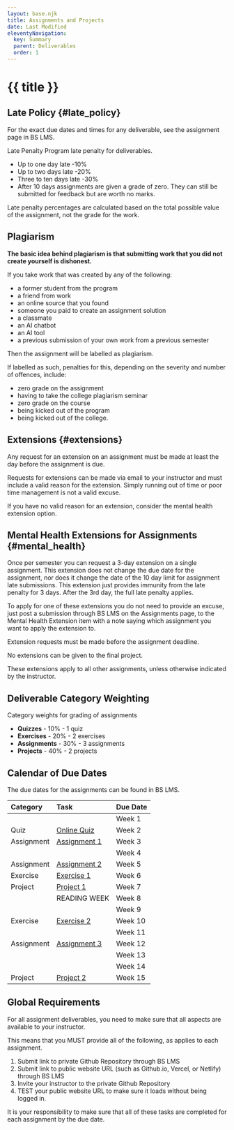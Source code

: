```yaml
---
layout: base.njk
title: Assignments and Projects
date: Last Modified
eleventyNavigation:
  key: Summary
  parent: Deliverables
  order: 1
---
```


# {{ title }}

## Late Policy {#late_policy}

For the exact due dates and times for any deliverable, see the assignment page in BS LMS.

<div class="danger">
  <span class="ttl">Late Penalty</span>
  Program late penalty for deliverables.

- Up to one day late -10%
- Up to two days late -20%
- Three to ten days late -30%
- After 10 days assignments are given a grade of zero. They can still be submitted for feedback but are worth no marks.

Late penalty percentages are calculated based on the total possible value of the assignment, not the grade for the work.

</div>

## Plagiarism

**The basic idea behind plagiarism is that submitting work that you did not create yourself is dishonest.**

If you take work that was created by any of the following:

- a former student from the program
- a friend from work
- an online source that you found
- someone you paid to create an assignment solution
- a classmate
- an AI chatbot
- an AI tool
- a previous submission of your own work from a previous semester

Then the assignment will be labelled as plagiarism.

If labelled as such, penalties for this, depending on the severity and number of offences, include:

- zero grade on the assignment
- having to take the college plagiarism seminar
- zero grade on the course
- being kicked out of the program
- being kicked out of the college.

## Extensions {#extensions}

Any request for an extension on an assignment must be made at least the day before the assignment is due.

Requests for extensions can be made via email to your instructor and must include a valid reason for the extension. Simply running out of time or poor time management is not a valid excuse.

If you have no valid reason for an extension, consider the mental health extension option.

## Mental Health Extensions for Assignments {#mental_health}

Once per semester you can request a 3-day extension on a single assignment. This extension does not change the due date for the assignment, nor does it change the date of the 10 day limit for assignment
late submissions. This extension just provides immunity from the late penalty for 3 days. After the 3rd day, the full late penalty applies.

To apply for one of these extensions you do not need to provide an excuse, just post a submission through BS LMS on the Assignments page, to the Mental Health Extension item with a note saying which
assignment you want to apply the extension to.

Extension requests must be made before the assignment deadline.

No extensions can be given to the final project.

These extensions apply to all other assignments, unless otherwise indicated by the instructor.

## Deliverable Category Weighting

Category weights for grading of assignments

- **Quizzes** - 10% - 1 quiz
- **Exercises** - 20% - 2 exercises
- **Assignments** - 30% - 3 assignments
- **Projects** - 40% - 2 projects

## Calendar of Due Dates

The due dates for the assignments can be found in BS LMS.

| Category   | Task                                      | Due Date |
| :--------- | :---------------------------------------- | :------- |
|            |                                           | Week 1   |
| Quiz       | [Online Quiz](/deliverables/summary)      | Week 2   |
| Assignment | [Assignment 1](/deliverables/assignments) | Week 3   |
|            |                                           | Week 4   |
| Assignment | [Assignment 2](/deliverables/assignments) | Week 5   |
| Exercise   | [Exercise 1](/deliverables/exercises)     | Week 6   |
| Project    | [Project 1](/deliverables/projects)       | Week 7   |
|            | READING WEEK                              | Week 8   |
|            |                                           | Week 9   |
| Exercise   | [Exercise 2](/deliverables/exercises)     | Week 10  |
|            |                                           | Week 11  |
| Assignment | [Assignment 3](/deliverables/assignments) | Week 12  |
|            |                                           | Week 13  |
|            |                                           | Week 14  |
| Project    | [Project 2](/deliverables/projects)       | Week 15  |

## Global Requirements

For all assignment deliverables, you need to make sure that all aspects are available to your instructor.

This means that you MUST provide all of the following, as applies to each assignment.

1. Submit link to private Github Repository through BS LMS
2. Submit link to public website URL (such as Github.io, Vercel, or Netlify) through BS LMS
3. Invite your instructor to the private Github Repository
4. TEST your public website URL to make sure it loads without being logged in.

It is your responsibility to make sure that all of these tasks are completed for each assignment by the due date.
